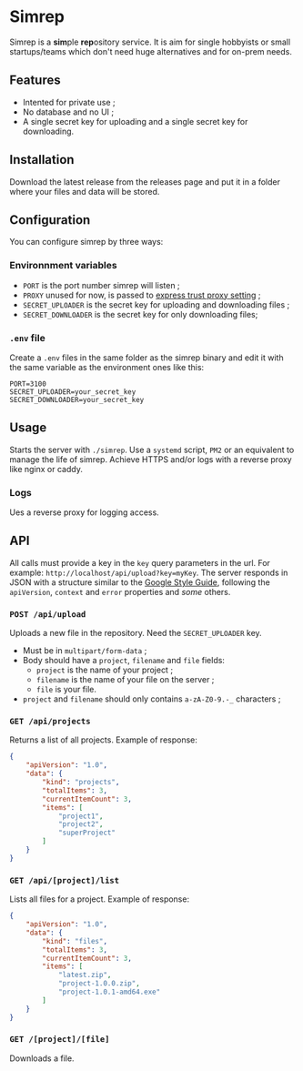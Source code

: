 # Simrep

Simrep is a **sim**ple **rep**ository service. It is aim for single hobbyists or
small startups/teams which don't need huge alternatives and for on-prem needs.

## Features

* Intented for private use ;
* No database and no UI ;
* A single secret key for uploading and a single secret key for downloading.

## Installation

Download the latest release from the releases page and put it in a folder where
your files and data will be stored.

## Configuration

You can configure simrep by three ways:

### Environnment variables

* `PORT` is the port number simrep will listen ;
* `PROXY` unused for now, is passed to [express trust proxy setting](https://expressjs.com/en/guide/behind-proxies.html) ;
* `SECRET_UPLOADER` is the secret key for uploading and downloading files ;
* `SECRET_DOWNLOADER` is the secret key for only downloading files;

### `.env` file

Create a `.env` files in the same folder as the simrep binary and edit it with
the same variable as the environment ones like this:

```
PORT=3100
SECRET_UPLOADER=your_secret_key
SECRET_DOWNLOADER=your_secret_key
```

## Usage

Starts the server with `./simrep`. Use a `systemd` script, `PM2` or an
equivalent to manage the life of simrep. Achieve HTTPS and/or logs with a
reverse proxy like nginx or caddy.

### Logs

Ues a reverse proxy for logging access.

## API

All calls must provide a key in the `key` query parameters in the url. For
example: `http://localhost/api/upload?key=myKey`. The server responds in JSON
with a structure similar to the [Google Style Guide](https://google.github.io/styleguide/jsoncstyleguide.xml),
following the `apiVersion`, `context` and `error` properties and *some* others.

### `POST /api/upload`

Uploads a new file in the repository. Need the `SECRET_UPLOADER` key.

* Must be in `multipart/form-data` ;
* Body should have a `project`, `filename` and `file` fields:
  * `project` is the name of your project ;
  * `filename` is the name of your file on the server ;
  * `file` is your file.
* `project` and `filename` should only contains `a-zA-Z0-9.-_` characters ;

### `GET /api/projects`

Returns a list of all projects. Example of response:

```json
{
    "apiVersion": "1.0",
    "data": {
        "kind": "projects",
        "totalItems": 3,
        "currentItemCount": 3,
        "items": [
            "project1",
            "project2",
            "superProject"
        ]
    }
}
```

### `GET /api/[project]/list`

Lists all files for a project. Example of response:

```json
{
    "apiVersion": "1.0",
    "data": {
        "kind": "files",
        "totalItems": 3,
        "currentItemCount": 3,
        "items": [
            "latest.zip",
            "project-1.0.0.zip",
            "project-1.0.1-amd64.exe"
        ]
    }
}
```

### `GET /[project]/[file]`

Downloads a file.